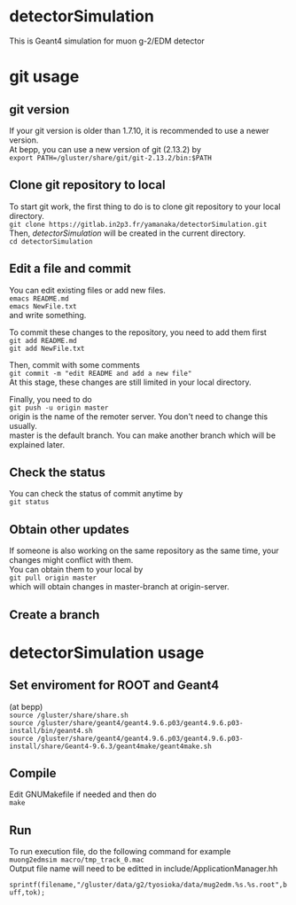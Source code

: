 detectorSimulation
====

This is Geant4 simulation for muon g-2/EDM detector

# git usage
## git version
If your git version is older than 1.7.10, it is recommended to use a newer version.  
At bepp, you can use a new version of git (2.13.2) by  
`export PATH=/gluster/share/git/git-2.13.2/bin:$PATH`  

## Clone git repository to local
To start git work, the first thing to do is to clone git repository to your local directory.  
`git clone https://gitlab.in2p3.fr/yamanaka/detectorSimulation.git`  
Then, *detectorSimulation* will be created in the current directory.  
`cd detectorSimulation`  

## Edit a file and commit
You can edit existing files or add new files.  
`emacs README.md`  
`emacs NewFile.txt`  
and write something.

To commit these changes to the repository, you need to add them first  
`git add README.md`  
`git add NewFile.txt` 

Then, commit with some comments  
`git commit -m "edit README and add a new file"`  
At this stage, these changes are still limited in your local directory.  

Finally, you need to do  
`git push -u origin master`  
origin is the name of the remoter server. You don't need to change this usually.  
master is the default branch. You can make another branch which will be explained later.  

## Check the status
You can check the status of commit anytime by  
`git status`  

## Obtain other updates
If someone is also working on the same repository as the same time, your changes might conflict with them.  
You can obtain them to your local by  
`git pull origin master`  
which will obtain changes in master-branch at origin-server.  

## Create a branch


# detectorSimulation usage
## Set enviroment for ROOT and Geant4
(at bepp)  
`source /gluster/share/share.sh`  
`source /gluster/share/geant4/geant4.9.6.p03/geant4.9.6.p03-install/bin/geant4.sh`  
`source /gluster/share/geant4/geant4.9.6.p03/geant4.9.6.p03-install/share/Geant4-9.6.3/geant4make/geant4make.sh`  

## Compile
Edit GNUMakefile if needed and then do  
`make`  

## Run 
To run execution file, do the following command for example  
`muong2edmsim macro/tmp_track_0.mac`  
Output file name will need to be editted in include/ApplicationManager.hh  
`  sprintf(filename,"/gluster/data/g2/tyosioka/data/mug2edm.%s.%s.root",buff,tok);`  

